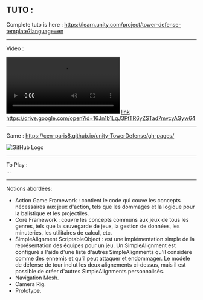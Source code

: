 ## TUTO :

Complete tuto is here :
https://learn.unity.com/project/tower-defense-template?language=en


***
Video :

![GitHub Logo](TowerDefense.mp4)
[link](https://drive.google.com/open?id=16Jn1b1LqJ3PtTR6yZSTad7mvcyAGyw64 "Tower Defense")
https://drive.google.com/open?id=16Jn1b1LqJ3PtTR6yZSTad7mvcyAGyw64


***
Game :
https://cen-paris8.github.io/unity-TowerDefense/gh-pages/

![GitHub Logo](...)
***
To Play :  
... 
	
***

Notions abordées:
* Action Game Framework : contient le code qui couve les concepts nécessaires aux jeux d'action, tels que les dommages et la logique pour la balistique et les projectiles.
* Core Framework : couvre les concepts communs aux jeux de tous les genres, tels que la sauvegarde de jeux, la gestion de données, les minuteries, les utilitaires de calcul, etc.
* SimpleAlignment ScriptableObject : est une implémentation simple de la représentation des équipes pour un jeu. Un SimpleAlignment est configuré à l'aide d'une liste d'autres SimpleAlignments qu'il considère comme des ennemis et qu'il peut attaquer et endommager. Le modèle de défense de tour inclut les deux alignements ci-dessus, mais il est possible de créer d'autres SimpleAlignments personnalisés.
* Navigation Mesh.
* Camera Rig.
* Prototype.



